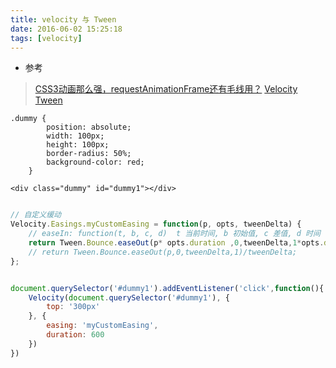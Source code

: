 ```yaml
---
title: velocity 与 Tween
date: 2016-06-02 15:25:18
tags: [velocity]
---
```


* 参考
>[CSS3动画那么强，requestAnimationFrame还有毛线用？](http://www.zhangxinxu.com/wordpress/2013/09/css3-animation-requestanimationframe-tween-%E5%8A%A8%E7%94%BB%E7%AE%97%E6%B3%95/)
[Velocity](http://julian.com/research/velocity/)
[Tween](https://github.com/galenjiang/Tween)

```
.dummy {
        position: absolute;
        width: 100px;
        height: 100px;
        border-radius: 50%;
        background-color: red;
    }

<div class="dummy" id="dummy1"></div>
```

```javascript

// 自定义缓动
Velocity.Easings.myCustomEasing = function(p, opts, tweenDelta) {
    // easeIn: function(t, b, c, d)  t 当前时间, b 初始值, c 差值, d 时间
    return Tween.Bounce.easeOut(p* opts.duration ,0,tweenDelta,1*opts.duration)/tweenDelta;
    // return Tween.Bounce.easeOut(p,0,tweenDelta,1)/tweenDelta;
};


document.querySelector('#dummy1').addEventListener('click',function(){
    Velocity(document.querySelector('#dummy1'), {
        top: '300px'
    }, {
        easing: 'myCustomEasing',
        duration: 600
    })
})
```